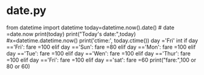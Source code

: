 # date.py
 from datetime import datetime today=datetime.now().date() # date =date.now print(today) print("Today's date:",today) #x=datetime.datetime.now() print('ctime:', today.ctime())  day ='Fri' int  if day =='Fri':      fare =100 elif day =='Sun':      fare =80 elif day =='Mon':     fare =100 elif day =='Tue':     fare =100 elif day =='Wen':     fare =100 elif  day =='Thur':     fare =100 elif day =='Fri':     fare =100 elif day =='sat':      fare =60 print("fare:",100 or 80 or 60)
